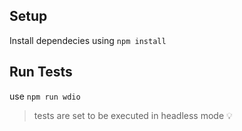 ## Setup

Install dependecies using ```npm install```

## Run Tests

use ```npm run wdio```

> tests are set to be executed in headless mode 💡